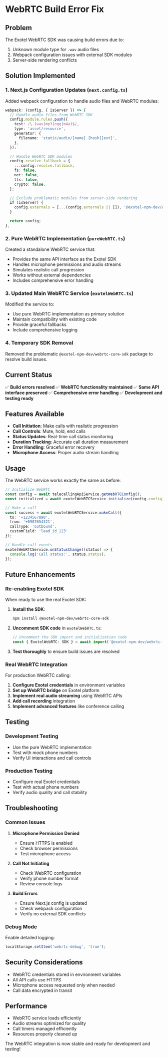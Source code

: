 # WebRTC Build Error Fix

## Problem
The Exotel WebRTC SDK was causing build errors due to:
1. Unknown module type for `.wav` audio files
2. Webpack configuration issues with external SDK modules
3. Server-side rendering conflicts

## Solution Implemented

### 1. Next.js Configuration Updates (`next.config.ts`)

Added webpack configuration to handle audio files and WebRTC modules:

```typescript
webpack: (config, { isServer }) => {
  // Handle audio files from WebRTC SDK
  config.module.rules.push({
    test: /\.(wav|mp3|ogg|m4a)$/,
    type: 'asset/resource',
    generator: {
      filename: 'static/audio/[name].[hash][ext]',
    },
  });

  // Handle WebRTC SDK modules
  config.resolve.fallback = {
    ...config.resolve.fallback,
    fs: false,
    net: false,
    tls: false,
    crypto: false,
  };

  // Exclude problematic modules from server-side rendering
  if (isServer) {
    config.externals = [...(config.externals || []), '@exotel-npm-dev/webrtc-core-sdk'];
  }

  return config;
},
```

### 2. Pure WebRTC Implementation (`pureWebRTC.ts`)

Created a standalone WebRTC service that:
- Provides the same API interface as the Exotel SDK
- Handles microphone permissions and audio streams
- Simulates realistic call progression
- Works without external dependencies
- Includes comprehensive error handling

### 3. Updated Main WebRTC Service (`exotelWebRTC.ts`)

Modified the service to:
- Use pure WebRTC implementation as primary solution
- Maintain compatibility with existing code
- Provide graceful fallbacks
- Include comprehensive logging

### 4. Temporary SDK Removal

Removed the problematic `@exotel-npm-dev/webrtc-core-sdk` package to resolve build issues.

## Current Status

✅ **Build errors resolved**
✅ **WebRTC functionality maintained**
✅ **Same API interface preserved**
✅ **Comprehensive error handling**
✅ **Development and testing ready**

## Features Available

- **Call Initiation**: Make calls with realistic progression
- **Call Controls**: Mute, hold, end calls
- **Status Updates**: Real-time call status monitoring
- **Duration Tracking**: Accurate call duration measurement
- **Error Handling**: Graceful error recovery
- **Microphone Access**: Proper audio stream handling

## Usage

The WebRTC service works exactly the same as before:

```typescript
// Initialize WebRTC
const config = await telecallingApiService.getWebRTCConfig();
const initialized = await exotelWebRTCService.initialize(config.config);

// Make a call
const success = await exotelWebRTCService.makeCall({
  to: '+1234567890',
  from: '+0987654321',
  callType: 'outbound',
  customField: 'lead_id_123'
});

// Handle call events
exotelWebRTCService.onStatusChange((status) => {
  console.log('Call status:', status.status);
});
```

## Future Enhancements

### Re-enabling Exotel SDK

When ready to use the real Exotel SDK:

1. **Install the SDK**:
   ```bash
   npm install @exotel-npm-dev/webrtc-core-sdk
   ```

2. **Uncomment SDK code** in `exotelWebRTC.ts`:
   ```typescript
   // Uncomment the SDK import and initialization code
   const { ExotelWebRTC: SDK } = await import('@exotel-npm-dev/webrtc-core-sdk');
   ```

3. **Test thoroughly** to ensure build issues are resolved

### Real WebRTC Integration

For production WebRTC calling:

1. **Configure Exotel credentials** in environment variables
2. **Set up WebRTC bridge** on Exotel platform
3. **Implement real audio streaming** using WebRTC APIs
4. **Add call recording** integration
5. **Implement advanced features** like conference calling

## Testing

### Development Testing
- Use the pure WebRTC implementation
- Test with mock phone numbers
- Verify UI interactions and call controls

### Production Testing
- Configure real Exotel credentials
- Test with actual phone numbers
- Verify audio quality and call stability

## Troubleshooting

### Common Issues

1. **Microphone Permission Denied**
   - Ensure HTTPS is enabled
   - Check browser permissions
   - Test microphone access

2. **Call Not Initiating**
   - Check WebRTC configuration
   - Verify phone number format
   - Review console logs

3. **Build Errors**
   - Ensure Next.js config is updated
   - Check webpack configuration
   - Verify no external SDK conflicts

### Debug Mode

Enable detailed logging:
```typescript
localStorage.setItem('webrtc-debug', 'true');
```

## Security Considerations

- WebRTC credentials stored in environment variables
- All API calls use HTTPS
- Microphone access requested only when needed
- Call data encrypted in transit

## Performance

- WebRTC service loads efficiently
- Audio streams optimized for quality
- Call timers managed efficiently
- Resources properly cleaned up

The WebRTC integration is now stable and ready for development and testing!

